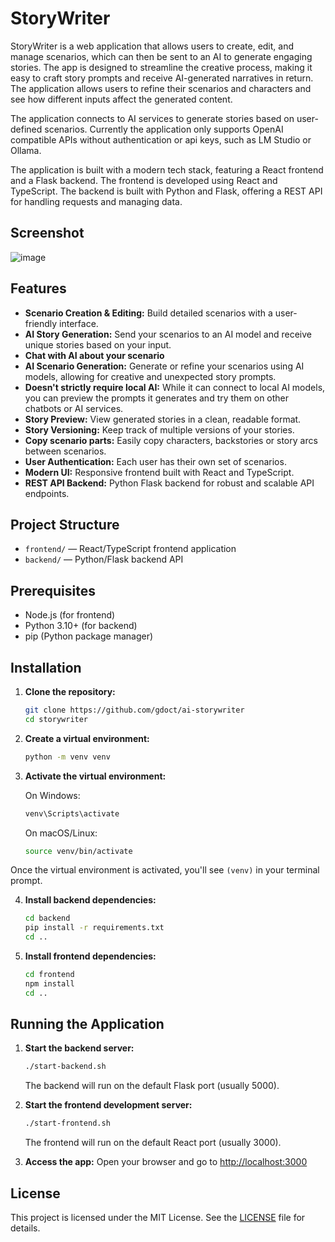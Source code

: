 # StoryWriter

StoryWriter is a web application that allows users to create, edit, and manage scenarios, which can then be sent to an AI to generate engaging stories. The app is designed to streamline the creative process, making it easy to craft story prompts and receive AI-generated narratives in return. The application allows users to refine their scenarios and characters and see how different inputs affect the generated content.

The application connects to AI services to generate stories based on user-defined scenarios. Currently the application only supports OpenAI compatible APIs without authentication or api keys, such as LM Studio or Ollama. 

The application is built with a modern tech stack, featuring a React frontend and a Flask backend.
The frontend is developed using React and TypeScript. 
The backend is built with Python and Flask, offering a REST API for handling requests and managing data.

## Screenshot
![image](https://github.com/user-attachments/assets/02d1847d-d46c-4d94-bace-3f246e1be62d)

## Features
- **Scenario Creation & Editing:** Build detailed scenarios with a user-friendly interface.
- **AI Story Generation:** Send your scenarios to an AI model and receive unique stories based on your input.
- **Chat with AI about your scenario**
- **AI Scenario Generation:** Generate or refine your scenarios using AI models, allowing for creative and unexpected story prompts.
- **Doesn't strictly require local AI:** While it can connect to local AI models, you can preview the prompts it generates and try them on other chatbots or AI services.
- **Story Preview:** View generated stories in a clean, readable format.
- **Story Versioning:** Keep track of multiple versions of your stories.
- **Copy scenario parts:** Easily copy characters, backstories or story arcs between scenarios.
- **User Authentication:** Each user has their own set of scenarios.
- **Modern UI:** Responsive frontend built with React and TypeScript.
- **REST API Backend:** Python Flask backend for robust and scalable API endpoints.

## Project Structure
- `frontend/` — React/TypeScript frontend application
- `backend/` — Python/Flask backend API

## Prerequisites
- Node.js (for frontend)
- Python 3.10+ (for backend)
- pip (Python package manager)

## Installation

1. **Clone the repository:**
   ```bash
   git clone https://github.com/gdoct/ai-storywriter
   cd storywriter
   ```
2. **Create a virtual environment:**
    ```bash
    python -m venv venv
    ```

3. **Activate the virtual environment:**
    
    On Windows:
    ```bash
    venv\Scripts\activate
    ```
    
    On macOS/Linux:
    ```bash
    source venv/bin/activate
    ```

Once the virtual environment is activated, you'll see `(venv)` in your terminal prompt.

4. **Install backend dependencies:**
   ```bash
   cd backend
   pip install -r requirements.txt
   cd ..
   ```

5. **Install frontend dependencies:**
   ```bash
   cd frontend
   npm install
   cd ..
   ```

## Running the Application

1. **Start the backend server:**
   ```bash
   ./start-backend.sh
   ```
   The backend will run on the default Flask port (usually 5000).

2. **Start the frontend development server:**
   ```bash
   ./start-frontend.sh
   ```
   The frontend will run on the default React port (usually 3000).

3. **Access the app:**
   Open your browser and go to [http://localhost:3000](http://localhost:3000)

## License

This project is licensed under the MIT License. See the [LICENSE](LICENSE) file for details.

